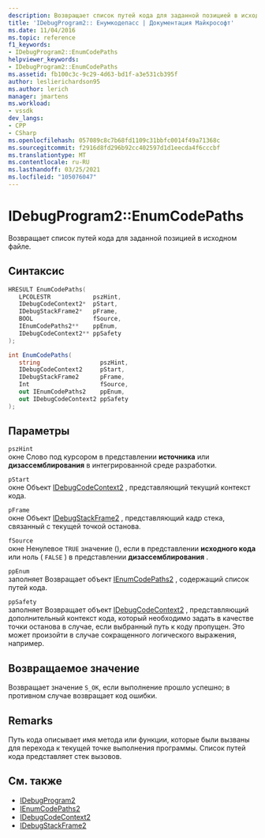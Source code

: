```yaml
---
description: Возвращает список путей кода для заданной позицией в исходном файле.
title: 'IDebugProgram2:: Енумкодепасс | Документация Майкрософт'
ms.date: 11/04/2016
ms.topic: reference
f1_keywords:
- IDebugProgram2::EnumCodePaths
helpviewer_keywords:
- IDebugProgram2::EnumCodePaths
ms.assetid: fb100c3c-9c29-4d63-bd1f-a3e531cb395f
author: leslierichardson95
ms.author: lerich
manager: jmartens
ms.workload:
- vssdk
dev_langs:
- CPP
- CSharp
ms.openlocfilehash: 057089c8c7b68fd1109c31bbfc0014f49a71368c
ms.sourcegitcommit: f2916d8fd296b92cc402597d1d1eecda4f6cccbf
ms.translationtype: MT
ms.contentlocale: ru-RU
ms.lasthandoff: 03/25/2021
ms.locfileid: "105076047"
---
```

# <a name="idebugprogram2enumcodepaths"></a>IDebugProgram2::EnumCodePaths
Возвращает список путей кода для заданной позицией в исходном файле.

## <a name="syntax"></a>Синтаксис

```cpp
HRESULT EnumCodePaths( 
   LPCOLESTR            pszHint,
   IDebugCodeContext2*  pStart,
   IDebugStackFrame2*   pFrame,
   BOOL                 fSource,
   IEnumCodePaths2**    ppEnum,
   IDebugCodeContext2** ppSafety
);
```

```csharp
int EnumCodePaths( 
   string                 pszHint,
   IDebugCodeContext2     pStart,
   IDebugStackFrame2      pFrame,
   Int                    fSource,
   out IEnumCodePaths2    ppEnum,
   out IDebugCodeContext2 ppSafety
);
```

## <a name="parameters"></a>Параметры
`pszHint`\
окне Слово под курсором в представлении **источника** или **дизассемблирования** в интегрированной среде разработки.

`pStart`\
окне Объект [IDebugCodeContext2](../../../extensibility/debugger/reference/idebugcodecontext2.md) , представляющий текущий контекст кода.

`pFrame`\
окне Объект [IDebugStackFrame2](../../../extensibility/debugger/reference/idebugstackframe2.md) , представляющий кадр стека, связанный с текущей точкой останова.

`fSource`\
окне Ненулевое `TRUE` значение (), если в представлении **исходного кода** или ноль ( `FALSE` ) в представлении **дизассемблирования** .

`ppEnum`\
заполняет Возвращает объект [IEnumCodePaths2](../../../extensibility/debugger/reference/ienumcodepaths2.md) , содержащий список путей кода.

`ppSafety`\
заполняет Возвращает объект [IDebugCodeContext2](../../../extensibility/debugger/reference/idebugcodecontext2.md) , представляющий дополнительный контекст кода, который необходимо задать в качестве точки останова в случае, если выбранный путь к коду пропущен. Это может произойти в случае сокращенного логического выражения, например.

## <a name="return-value"></a>Возвращаемое значение
 Возвращает значение `S_OK`, если выполнение прошло успешно; в противном случае возвращает код ошибки.

## <a name="remarks"></a>Remarks
 Путь кода описывает имя метода или функции, которые были вызваны для перехода к текущей точке выполнения программы. Список путей кода представляет стек вызовов.

## <a name="see-also"></a>См. также
- [IDebugProgram2](../../../extensibility/debugger/reference/idebugprogram2.md)
- [IEnumCodePaths2](../../../extensibility/debugger/reference/ienumcodepaths2.md)
- [IDebugCodeContext2](../../../extensibility/debugger/reference/idebugcodecontext2.md)
- [IDebugStackFrame2](../../../extensibility/debugger/reference/idebugstackframe2.md)
